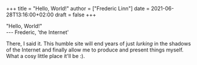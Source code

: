 +++
title = "Hello, World!"
author = ["Frederic Linn"]
date = 2021-06-28T13:16:00+02:00
draft = false
+++

<div class="verse">

"Hello, World!"<br />
--- Frederic, 'the Internet'<br />

</div>

There, I said it. This humble site will end years of just _lurking_ in the shadows of the Internet and finally allow me to produce and present things myself. What a cosy little place it'll be :).
